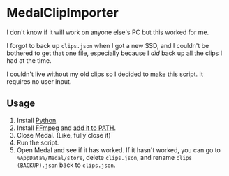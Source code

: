 # MedalClipImporter

I don't know if it will work on anyone else's PC but this worked for me.

I forgot to back up `clips.json` when I got a new SSD, and I couldn't be bothered to get that one file, especially because I _did_ back up all the clips I had at the time.

I couldn't live without my old clips so I decided to make this script. It requires no user input.

## Usage

1. Install [Python](https://www.python.org/downloads/).
2. Install [FFmpeg](https://ffmpeg.org/download.html) and [add it to PATH](https://www.mathworks.com/matlabcentral/answers/94933-how-do-i-edit-my-system-path-in-windows).
3. Close Medal. (Like, fully close it)
4. Run the script.
5. Open Medal and see if it has worked. If it hasn't worked, you can go to `%AppData%/Medal/store`, delete `clips.json`, and rename `clips (BACKUP).json` back to `clips.json`.

